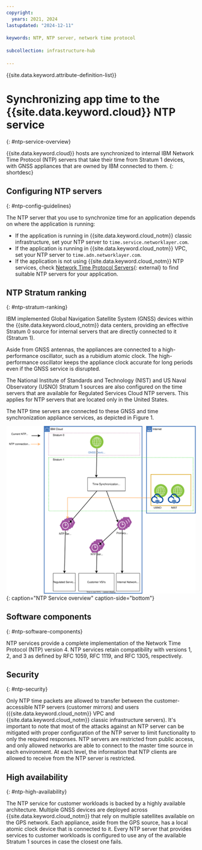 ```yaml
---
copyright:
  years: 2021, 2024
lastupdated: "2024-12-11"

keywords: NTP, NTP server, network time protocol

subcollection: infrastructure-hub

---
```


{{site.data.keyword.attribute-definition-list}}

# Synchronizing app time to the {{site.data.keyword.cloud}} NTP service
{: #ntp-service-overview}

{{site.data.keyword.cloud}} hosts are synchronized to internal IBM Network Time Protocol (NTP) servers that take their time from Stratum 1 devices, with GNSS appliances that are owned by IBM connected to them.
{: shortdesc}

## Configuring NTP servers
{: #ntp-config-guidelines}

The NTP server that you use to synchronize time for an application depends on where the application is running:

- If the application is running in {{site.data.keyword.cloud_notm}} classic infrastructure, set your NTP server to `time.service.networklayer.com`.
- If the application is running in {{site.data.keyword.cloud_notm}} VPC, set your NTP server to `time.adn.networklayer.com`.
- If the application is not using {{site.data.keyword.cloud_notm}} NTP services, check [Network Time Protocol Servers](https://support.ntp.org/Servers){: external} to find suitable NTP servers for your application.

## NTP Stratum ranking
{: #ntp-stratum-ranking}

IBM implemented Global Navigation Satellite System (GNSS) devices within the {{site.data.keyword.cloud_notm}} data centers, providing an effective Stratum 0 source for internal servers that are directly connected to it (Stratum 1).

Aside from GNSS antennas, the appliances are connected to a high-performance oscillator, such as a rubidium atomic clock. The high-performance oscillator keeps the appliance clock accurate for long periods even if the GNSS service is disrupted.

The National Institute of Standards and Technology (NIST) and US Naval Observatory (USNO) Stratum 1 sources are also configured on the time servers that are available for Regulated Services Cloud NTP servers. This applies for NTP servers that are located only in the United States.

The NTP time servers are connected to these GNSS and time synchronization appliance services, as depicted in Figure 1.

![NTP service overview](images/ntppublic.svg){: caption="NTP Service overview" caption-side="bottom"}

## Software components
{: #ntp-software-components}

NTP services provide a complete implementation of the Network Time Protocol (NTP) version 4. NTP services retain compatibility with versions 1, 2, and 3 as defined by RFC 1059, RFC 1119, and RFC 1305, respectively.

## Security
{: #ntp-security}

Only NTP time packets are allowed to transfer between the customer-accessible NTP servers (customer mirrors) and users ({{site.data.keyword.cloud_notm}} VPC and {{site.data.keyword.cloud_notm}} classic infrastructure servers). It's important to note that most of the attacks against an NTP server can be mitigated with proper configuration of the NTP server to limit functionality to only the required responses. NTP servers are restricted from public access, and only allowed networks are able to connect to the master time source in each environment. At each level, the information that NTP clients are allowed to receive from the NTP server is restricted.

## High availability
{: #ntp-high-availability}

The NTP service for customer workloads is backed by a highly available architecture. Multiple GNSS devices are deployed across {{site.data.keyword.cloud_notm}} that rely on multiple satellites available on the GPS network. Each appliance, aside from the GPS source, has a local atomic clock device that is connected to it. Every NTP server that provides services to customer workloads is configured to use any of the available Stratum 1 sources in case the closest one fails.
